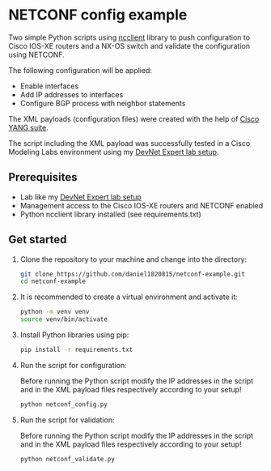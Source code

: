 # NETCONF config example

Two simple Python scripts using [ncclient](https://ncclient.readthedocs.io/en/latest/) library to push configuration to Cisco IOS-XE routers and a NX-OS switch and validate the configuration using NETCONF.

The following configuration will be applied:

- Enable interfaces
- Add IP addresses to interfaces
- Configure BGP process with neighbor statements

The XML payloads (configuration files) were created with the help of [Cisco YANG suite](https://developer.cisco.com/yangsuite/).

The script including the XML payload was successfully tested in a Cisco Modeling Labs environment using my [DevNet Expert lab setup](https://github.com/daniel1820815/devnet-expert-cml-lab).

## Prerequisites

- Lab like my [DevNet Expert lab setup](https://github.com/daniel1820815/devnet-expert-cml-lab)
- Management access to the Cisco IOS-XE routers and NETCONF enabled
- Python ncclient library installed (see requirements.txt)

## Get started

1. Clone the repository to your machine and change into the directory:

    ```bash
    git clone https://github.com/daniel1820815/netconf-example.git
    cd netconf-example
    ```

2. It is recommended to create a virtual environment and activate it:

    ```bash
    python -m venv venv
    source venv/bin/activate
    ```

3. Install Python libraries using pip:

    ```bash
    pip install -r requirements.txt
    ```

4. Run the script for configuration:

    Before running the Python script modify the IP addresses in the script and in the XML payload files respectively according to your setup!

    ```bash
    python netconf_config.py
    ```

5. Run the script for validation:

    Before running the Python script modify the IP addresses in the script and in the XML payload files respectively according to your setup!

    ```bash
    python netconf_validate.py
    ```
